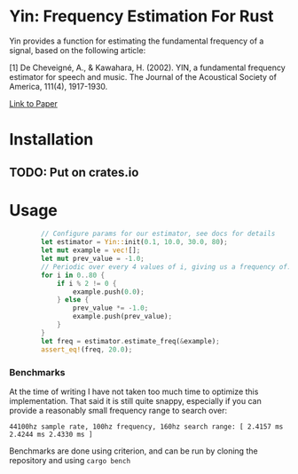 # Yin: Frequency Estimation For Rust

Yin provides a function for estimating the fundamental frequency of a signal, based on the following article:

[1] De Cheveigné, A., & Kawahara, H. (2002). YIN, a fundamental frequency estimator for speech and music. The Journal of the Acoustical Society of America, 111(4), 1917-1930.

[Link to Paper](http://audition.ens.fr/adc/pdf/2002_JASA_YIN.pdf)

# Installation

## TODO: Put on crates.io

# Usage

```rust
        // Configure params for our estimator, see docs for details
        let estimator = Yin::init(0.1, 10.0, 30.0, 80);
        let mut example = vec![];
        let mut prev_value = -1.0;
        // Periodic over every 4 values of i, giving us a frequency of: 80 / 4 == 20
        for i in 0..80 {
            if i % 2 != 0 {
                example.push(0.0);
            } else {
                prev_value *= -1.0;
                example.push(prev_value);
            }
        }
        let freq = estimator.estimate_freq(&example);
        assert_eq!(freq, 20.0);
```

### Benchmarks

At the time of writing I have not taken too much time to optimize this implementation. That said it is still quite snappy, especially if you can provide a reasonably small frequency range to search over:

```
44100hz sample rate, 100hz frequency, 160hz search range: [ 2.4157 ms 2.4244 ms 2.4330 ms ]
```

Benchmarks are done using criterion, and can be run by cloning the repository and using `cargo bench`
